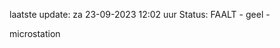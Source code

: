 laatste update: 
za 23-09-2023 12:02   uur 
Status: FAALT - geel - 
<div class="service Y">microstation</div>